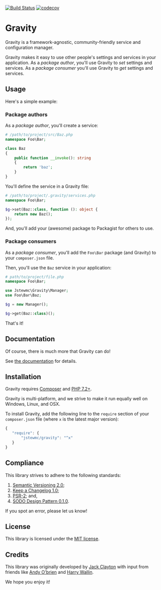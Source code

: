 [![Build Status](https://travis-ci.com/jstewmc/gravity.svg?branch=master)](https://travis-ci.com/jstewmc/gravity) [![codecov](https://codecov.io/gh/jstewmc/gravity/branch/master/graph/badge.svg)](https://codecov.io/gh/jstewmc/gravity)


# Gravity

Gravity is a framework-agnostic, community-friendly service and configuration manager.

Gravity makes it easy to use other people's settings and services in your application. As a _package author_, you'll use Gravity to _set_ settings and services. As a _package consumer_ you'll use Gravity to _get_ settings and services.

## Usage

Here's a simple example:

### Package authors

As a _package author_, you'll create a service:

```php
# /path/to/project/src/Baz.php
namespace Foo\Bar;

class Baz
{
    public function __invoke(): string
    {
        return 'baz';
    }
}
```

You'll define the service in a Gravity file:

```php
# /path/to/project/.gravity/services.php
namespace Foo\Bar;

$g->set(Baz::class, function (): object {
    return new Baz();
});
```

And, you'll add your (awesome) package to Packagist for others to use.

### Package consumers

As a _package consumer_, you'll add the `Foo\Bar` package (and Gravity) to your `composer.json` file.

Then, you'll use the `Baz` service in your application:

```php
# path/to/project/file.php
namespace Foo\Bar;

use Jstewmc\Gravity\Manager;
use Foo\Bar\Baz;

$g = new Manager();

$g->get(Baz::class)();
```

That's it!

## Documentation

Of course, there is much more that Gravity can do!

See [the documentation](https://github.com/jstewmc/gravity/blob/master/docs/getting-started.md) for details.

## Installation

Gravity requires [Composer](https://getcomposer.org) and [PHP 7.2+](https://secure.php.net).

Gravity is multi-platform, and we strive to make it run equally well on Windows, Linux, and OSX.

To install Gravity, add the following line to the `require` section of your `composer.json` file (where `x` is the latest major version):

```javascript
{
   "require": {
       "jstewmc/gravity": "^x"
   }
}
```

## Compliance

This library strives to adhere to the following standards:

1. [Semantic Versioning 2.0](http://semver.org/spec/v2.0.0.html);
2. [Keep a Changelog 1.0](http://keepachangelog.com/en/1.0.0/);
3. [PSR-2](https://www.php-fig.org/psr/psr-2/); and,
4. [SODO Design Pattern 0.1.0](https://github.com/jstewmc/sodo-design-pattern).

If you spot an error, please let us know!

## License

This library is licensed under the [MIT license](LICENSE).

## Credits

This library was originally developed by [Jack Clayton](mailto:clayjs0@gmail.com) with input from friends like [Andy O'brien](https://github.com/javabudd) and [Harry Wallin](https://github.com/BillwoodMarbles).

We hope you enjoy it!
